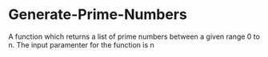 # Generate-Prime-Numbers
A function which returns  a list of prime numbers
between a given range 0 to n.
The input paramenter for the function is n
